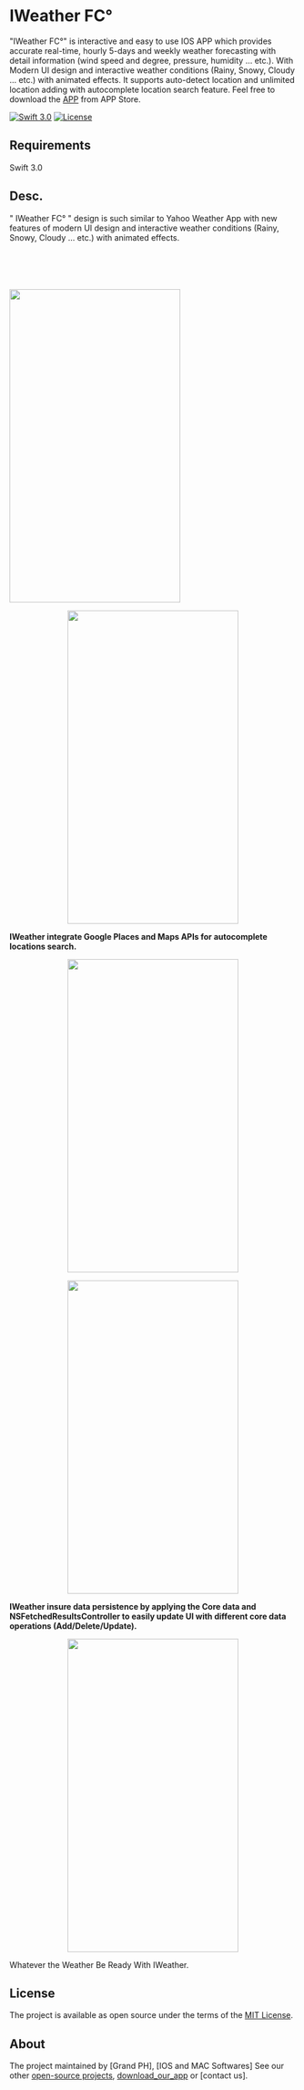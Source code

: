 # IWeather FC°

"IWeather FC°" is interactive and easy to use IOS APP which provides accurate real-time, hourly 5-days and weekly weather forecasting with detail information (wind speed and degree, pressure, humidity … etc.). With Modern UI design and interactive weather conditions (Rainy, Snowy, Cloudy … etc.) with animated effects. It supports auto-detect location and unlimited location adding with autocomplete location search feature. Feel free to download the [APP](https://github.com/mkihmouda) from APP Store. 
 
[![Swift 3.0](https://img.shields.io/badge/Swift-3.0-orange.svg?style=flat)](https://swift.org/)
[![License](https://img.shields.io/cocoapods/l/ParallaxView.svg)](https://github.com/PGSSoft/ParallaxView/LICENSE.md)

 
## Requirements

Swift 3.0

## Desc. 

" IWeather FC° " design is such similar to Yahoo Weather App with new features of modern UI design and interactive weather conditions (Rainy, Snowy, Cloudy … etc.) with animated effects.


<p align="center">
 
  <br><br>  <br><br>
  <img src="http://katikids.com/IWeather1.png" height="550" width="300">
 
  </p>
  
 
<p align="center">
 
   <img src="http://katikids.com/IWeather2.png" height="550" width="300">
 
 </p>
  

<B>IWeather integrate Google Places and Maps APIs for autocomplete locations search. </B>
 
  
  <p align="center">
 
  <img src="http://katikids.com/IWeather3.png" height="550" width="300">
 
  </p>
  
  
  <p align="center">
 
   <img src="http://katikids.com/IWeather6.png" height="550" width="300">
 
 </p>
  
  
<B> IWeather insure data persistence by applying the Core data and NSFetchedResultsController to easily update UI with   different core data operations (Add/Delete/Update).</B>

  
  <p align="center">
 
  <img src="http://katikids.com/iweather5.jpg" height="550" width="300">
 
  </p>
  
 Whatever the Weather Be Ready With IWeather.
  
 
## License

The project is available as open source under the terms of the [MIT License](http://opensource.org/licenses/MIT).

 
## About

The project maintained by [Grand PH], [IOS and MAC Softwares]
See our other [open-source projects](https://github.com/mkihmouda), [download_our_app](https://github.com/mkihmouda) or [contact us].
